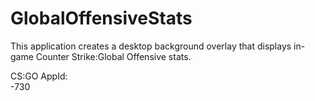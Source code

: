 GlobalOffensiveStats
====================

This application creates a desktop background overlay that displays in-game Counter Strike:Global Offensive stats.

CS:GO AppId:
  <br>-730

